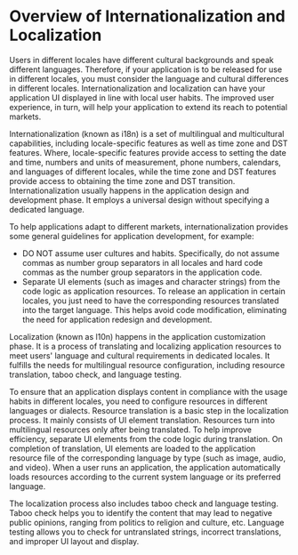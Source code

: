# Overview of Internationalization and Localization


Users in different locales have different cultural backgrounds and speak different languages. Therefore, if your application is to be released for use in different locales, you must consider the language and cultural differences in different locales. Internationalization and localization can have your application UI displayed in line with local user habits. The improved user experience, in turn, will help your application to extend its reach to potential markets.


Internationalization (known as i18n) is a set of multilingual and multicultural capabilities, including locale-specific features as well as time zone and DST features. Where, locale-specific features provide access to setting the date and time, numbers and units of measurement, phone numbers, calendars, and languages of different locales, while the time zone and DST features provide access to obtaining the time zone and DST transition. Internationalization usually happens in the application design and development phase. It employs a universal design without specifying a dedicated language.


To help applications adapt to different markets, internationalization provides some general guidelines for application development, for example:
- DO NOT assume user cultures and habits. Specifically, do not assume commas as number group separators in all locales and hard code commas as the number group separators in the application code.
- Separate UI elements (such as images and character strings) from the code logic as application resources. To release an application in certain locales, you just need to have the corresponding resources translated into the target language. This helps avoid code modification, eliminating the need for application redesign and development.


Localization (known as l10n) happens in the application customization phase. It is a process of translating and localizing application resources to meet users' language and cultural requirements in dedicated locales. It fulfills the needs for multilingual resource configuration, including resource translation, taboo check, and language testing.


To ensure that an application displays content in compliance with the usage habits in different locales, you need to configure resources in different languages or dialects. Resource translation is a basic step in the localization process. It mainly consists of UI element translation. Resources turn into multilingual resources only after being translated. To help improve efficiency, separate UI elements from the code logic during translation. On completion of translation, UI elements are loaded to the application resource file of the corresponding language by type (such as image, audio, and video). When a user runs an application, the application automatically loads resources according to the current system language or its preferred language.


The localization process also includes taboo check and language testing. Taboo check helps you to identify the content that may lead to negative public opinions, ranging from politics to religion and culture, etc. Language testing allows you to check for untranslated strings, incorrect translations, and improper UI layout and display.
